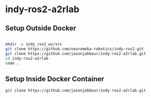 # indy-ros2-a2rlab

## Setup Outside Docker

```sh

mkdir -p indy_ros2_ws/src
git clone https://github.com/neuromeka-robotics/indy-ros2.git
git clone https://github.com/jasonjabbour/indy-ros2-a2rlab.git
cd indy-ros2-a2rlab
code .

```


## Setup Inside Docker Container

```sh
git clone https://github.com/jasonjabbour/indy-ros2-a2rlab.git
```